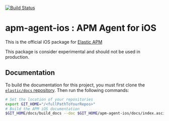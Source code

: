 [![Build Status](https://apm-ci.elastic.co/buildStatus/icon?job=apm-agent-ios%2Fapm-agent-ios-mbp%2Fmain)](https://apm-ci.elastic.co/job/apm-agent-ios/job/apm-agent-ios-mbp/job/main/)

# apm-agent-ios : APM Agent for iOS
This is the official iOS package for [Elastic APM](https://www.elastic.co/solutions/apm)

This package is consider experimental and should not be used in production.

## Documentation

To build the documentation for this project, you must first clone the [`elastic/docs` repository](https://github.com/elastic/docs/). Then run the following commands:

```bash
# Set the location of your repositories
export GIT_HOME="/<fullPathToYourRepos>"
# Build the APM iOS documentation
$GIT_HOME/docs/build_docs --doc $GIT_HOME/apm-agent-ios/docs/index.asciidoc --chunk 1 --open
```
